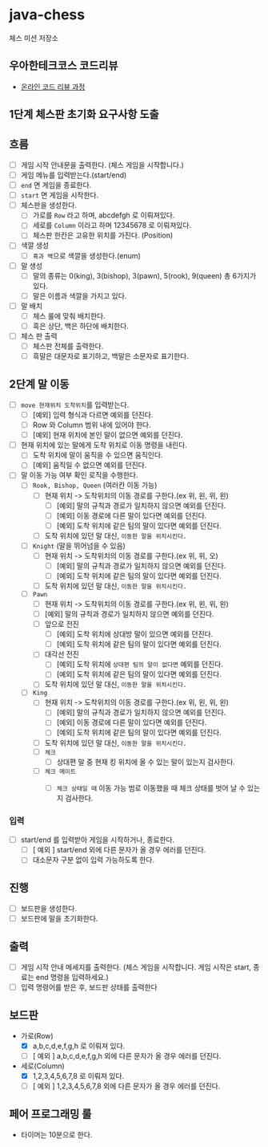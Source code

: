 # java-chess

체스 미션 저장소

## 우아한테크코스 코드리뷰

- [온라인 코드 리뷰 과정](https://github.com/woowacourse/woowacourse-docs/blob/master/maincourse/README.md)

## 1단계 체스판 초기화 요구사항 도출

## 흐름

- [ ]  게임 시작 안내문을 출력한다. (체스 게임을 시작합니다.)
- [ ]  게임 메뉴를 입력받는다.(start/end)
- [ ] `end` 면 게임을 종료한다.
- [ ] `start` 면 게임을 시작한다.
- [ ] 체스판을 생성한다.
    - [ ] 가로를 `Row` 라고 하며, abcdefgh 로 이뤄져있다.
    - [ ]  세로를 `Column` 이라고 하며 12345678 로 이뤄져있다.
    - [ ] 체스판 한칸은 고유한 위치를 가진다. (Position) 
- [ ] 색깔 생성
    - [ ] `흑과 백`으로 색깔을 생성한다.(enum)
- [ ] 말 생성
    - [ ] 말의 종류는 0(king), 3(bishop), 3(pawn), 5(rook), 9(queen) 총 6가지가 있다.
    - [ ] 말은 이름과 색깔을 가지고 있다.
- [ ] 말 배치
    - [ ] 체스 룰에 맞춰 배치한다.
    - [ ] 흑은 상단, 백은 하단에 배치한다.
- [ ] 체스 판 출력
    - [ ] 체스판 전체를 출력한다.
    - [ ] 흑말은 대문자로 표기하고, 백말은 소문자로 표기한다.

## 2단계 말 이동

- [ ] `move 현재위치 도착위치`를 입력받는다.
    - [ ] [예외] 입력 형식과 다르면 예외를 던진다.
    - [ ] Row 와 Column 범위 내에 있어야 한다.
    - [ ] [예외] 현재 위치에 본인 말이 없으면 예외를 던진다.
- [ ] 현재 위치에 있는 말에게 도착 위치로 이동 명령을 내린다.
    - [ ] 도착 위치에 말이 움직을 수 있으면 움직인다.
    - [ ] [예외] 움직일 수 없으면 예외를 던진다.
- [ ] 말 이동 가능 여부 확인 로직을 수행한다.
    - [ ] `Rook, Bishop, Queen` (여러칸 이동 가능)
        - [ ] 현재 위치 -> 도착위치의 이동 경로를 구한다.(ex 위, 왼, 위, 왼)
            - [ ] [예외] 말의 규칙과 경로가 일치하지 않으면 예외를 던진다.
            - [ ] [예외] 이동 경로에 다른 말이 있다면 예외를 던진다.
            - [ ] [예외] 도착 위치에 같은 팀의 말이 있다면 예외를 던진다.
        - [ ] 도착 위치에 있던 말 대신, `이동한 말을 위치시킨다.`
    - [ ] `Knight` (말을 뛰어넘을 수 있음)
        - [ ] 현재 위치 -> 도착위치의 이동 경로를 구한다.(ex 위, 위, 오)
            - [ ] [예외] 말의 규칙과 경로가 일치하지 않으면 예외를 던진다.
            - [ ] [예외] 도착 위치에 같은 팀의 말이 있다면 예외를 던진다.
        - [ ] 도착 위치에 있던 말 대신, `이동한 말을 위치시킨다.`
    - [ ] `Pawn`
        - [ ] 현재 위치 -> 도착위치의 이동 경로를 구한다.(ex 위, 왼, 위, 왼)
        - [ ] [예외] 말의 규칙과 경로가 일치하지 않으면 예외를 던진다.
        - [ ] 앞으로 전진
            - [ ] [예외] 도착 위치에 상대방 말이 있으면 예외를 던진다.
            - [ ] [예외] 도착 위치에 같은 팀의 말이 있다면 예외를 던진다.
        - [ ] 대각선 전진
            - [ ] [예외] 도착 위치에 `상대편 팀의 말이 없다면` 예외를 던진다.
            - [ ] [예외] 도착 위치에 같은 팀의 말이 있다면 예외를 던진다.
        - [ ] 도착 위치에 있던 말 대신, `이동한 말을 위치시킨다.`
    - [ ] `King`
        - [ ] 현재 위치 -> 도착위치의 이동 경로를 구한다.(ex 위, 왼, 위, 왼)
            - [ ] [예외] 말의 규칙과 경로가 일치하지 않으면 예외를 던진다.
            - [ ] [예외] 이동 경로에 다른 말이 있다면 예외를 던진다.
            - [ ] [예외] 도착 위치에 같은 팀의 말이 있다면 예외를 던진다.
        - [ ] 도착 위치에 있던 말 대신, `이동한 말을 위치시킨다.`
        - [ ] `체크`
            - [ ] 상대편 말 중 현재 킹 위치에 올 수 있는 말이 있는지 검사한다.
        - [ ] `체크 메이트`
            - [ ] `체크 상태일 때` 이동 가능 범로 이동했을 때 체크 상태를 벗어 날 수 있는지 검사한다.
            

### 입력

- [ ] start/end 를 입력받아 게임을 시작하거나, 종료한다.
    - [ ] [ 예외 ] start/end 외에 다른 문자가 올 경우 에러를 던진다.
    - [ ] 대소문자 구분 없이 입력 가능하도록 한다.

## 진행

- [ ] 보드판을 생성한다.
- [ ] 보드판에 말을 초기화한다.

## 출력

- [ ] 게임 시작 안내 메세지를 출력한다. (체스 게임을 시작합니다. 게임 시작은 start, 종료는 end 명령을 입력하세요.)
- [ ] 입력 명령어를 받은 후, 보드판 상태를 출력한다

## 보드판

- 가로(Row)
    - [x] a,b,c,d,e,f,g,h 로 이뤄져 있다.
    - [ ] [ 예외 ] a,b,c,d,e,f,g,h 외에 다른 문자가 올 경우 에러를 던진다.

- 세로(Column)
    - [x] 1,2,3,4,5,6,7,8 로 이뤄져 있다.
    - [ ] [ 예외 ] 1,2,3,4,5,6,7,8 외에 다른 문자가 올 경우 에러를 던진다.

## 페어 프로그래밍 룰

- 타이머는 10분으로 한다.

